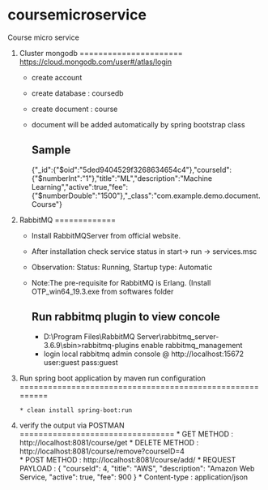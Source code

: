 # coursemicroservice
Course micro service


1) Cluster mongodb
======================
https://cloud.mongodb.com/user#/atlas/login
    * create account 
    * create database : coursedb
    * create document : course
    * document will be added automatically by spring bootstrap class   

      Sample
      -------
      {"_id":{"$oid":"5ded9404529f3268634654c4"},"courseId":{"$numberInt":"1"},"title":"ML","description":"Machine   Learning","active":true,"fee":{"$numberDouble":"1500"},"_class":"com.example.demo.document.Course"}

2) RabbitMQ
=============
    * Install RabbitMQServer from official website. 
    * After installation check service status in start-> run -> services.msc
    * Observation: Status: Running, Startup type: Automatic
    * Note:The pre-requisite for RabbitMQ is Erlang. (Install OTP_win64_19.3.exe from softwares folder
   
      Run rabbitmq plugin to view concole
      --------------------------------
       *  D:\Program Files\RabbitMQ Server\rabbitmq_server-3.6.9\sbin>rabbitmq-plugins enable rabbitmq_management
       *  login local rabbitmq admin console @ http://localhost:15672
      user:guest
      pass:guest

3) Run spring boot application by maven run configuration
=========================================================

       * clean install spring-boot:run


4) verify the output via POSTMAN
=================================
         * GET METHOD    : http://localhost:8081/course/get
         * DELETE METHOD : http://localhost:8081/course/remove?courseID=4              
         *  POST METHOD   : http://localhost:8081/course/add/
                 * REQUEST PAYLOAD :  {  "courseId": 4,  "title": "AWS",  "description": "Amazon Web Service,  "active": true,  "fee": 900 }
                 * Content-type : application/json

